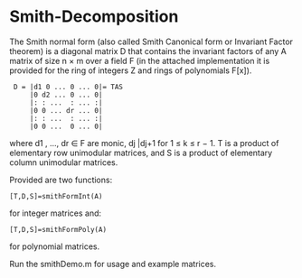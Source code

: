 # Smith-Decomposition

The Smith normal form (also called Smith Canonical form or Invariant Factor theorem) is a diagonal matrix D that contains the invariant factors of any A matrix of size n × m over a field F (in the attached implementation it is provided for the ring of integers Z and rings of polynomials F[x]).

```
 D = |d1 0 ... 0 ... 0|= TAS
     |0 d2 ... 0 ... 0| 
     |: : ...  : ... :| 
     |0 0 ... dr ... 0| 
     |: : ...  : ... :| 
     |0 0 ...  0 ... 0|
```

where d1 , ..., dr ∈ F are monic, dj |dj+1 for 1 ≤ k ≤ r − 1. T is a product of elementary row unimodular matrices, and S is a product of elementary column unimodular matrices.

Provided are two functions: 
```
[T,D,S]=smithFormInt(A) 
```
for integer matrices and: 
```
[T,D,S]=smithFormPoly(A) 
```
for polynomial matrices.

Run the smithDemo.m for usage and example matrices.
